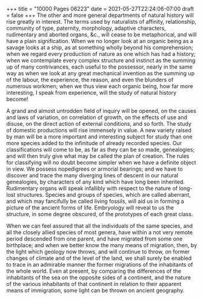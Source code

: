 +++
title = "10000 Pages 06223"
date = 2021-05-27T22:24:06-07:00
draft = false
+++
The other and more general departments of natural history will rise greatly in interest. The terms used by naturalists of affinity, relationship, community of type, paternity, morphology, adaptive characters, rudimentary and aborted organs, &c., will cease to be metaphorical, and will have a plain signification. When we no longer look at an organic being as a savage looks at a ship, as at something wholly beyond his comprehension; when we regard every production of nature as one which has had a history; when we contemplate every complex structure and instinct as the summing up of many contrivances, each useful to the possessor, nearly in the same way as when we look at any great mechanical invention as the summing up of the labour, the experience, the reason, and even the blunders of numerous workmen; when we thus view each organic being, how far more interesting, I speak from experience, will the study of natural history become!

A grand and almost untrodden field of inquiry will be opened, on the causes and laws of variation, on correlation of growth, on the effects of use and disuse, on the direct action of external conditions, and so forth. The study of domestic productions will rise immensely in value. A new variety raised by man will be a more important and interesting subject for study than one more species added to the infinitude of already recorded species. Our classifications will come to be, as far as they can be so made, genealogies; and will then truly give what may be called the plan of creation. The rules for classifying will no doubt become simpler when we have a definite object in view. We possess nopedigrees or armorial bearings; and we have to discover and trace the many diverging lines of descent in our natural genealogies, by characters of any kind which have long been inherited. Rudimentary organs will speak infallibly with respect to the nature of long-lost structures. Species and groups of species, which are called aberrant, and which may fancifully be called living fossils, will aid us in forming a picture of the ancient forms of life. Embryology will reveal to us the structure, in some degree obscured, of the prototypes of each great class.

When we can feel assured that all the individuals of the same species, and all the closely allied species of most genera, have within a not very remote period descended from one parent, and have migrated from some one birthplace; and when we better know the many means of migration, then, by the light which geology now throws, and will continue to throw, on former changes of climate and of the level of the land, we shall surely be enabled to trace in an admirable manner the former migrations of the inhabitants of the whole world. Even at present, by comparing the differences of the inhabitants of the sea on the opposite sides of a continent, and the nature of the various inhabitants of that continent in relation to their apparent means of immigration, some light can be thrown on ancient geography.

